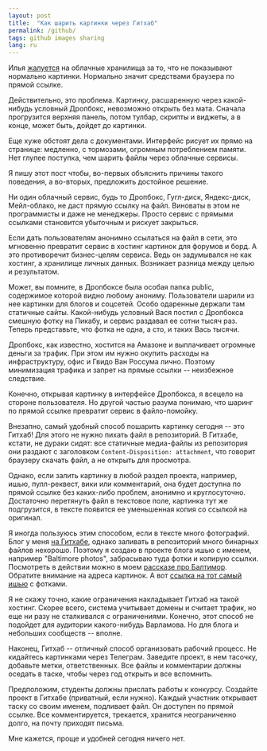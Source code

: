 ```yaml
---
layout: post
title:  "Как шарить картинки через Гитхаб"
permalink: /github/
tags: github images sharing
lang: ru
---
```


[post]:https://ilyabirman.ru/meanwhile/all/web-image-viewers/
[github]:https://github.com/igrishaev/igrishaev.github.io
[issue1]:https://github.com/igrishaev/igrishaev.github.io/issues/1
[baltimore]:http://grishaev.me/baltimore

Илья [жалуется][post] на облачные хранилища за то, что не показывают нормально
картинки. Нормально значит средствами браузера по прямой ссылке.

Действительно, это проблема. Картинку, расшаренную через какой-нибудь условный
Дропбокс, невозможно открыть без мата. Сначала прогрузится верхняя панель, потом
тулбар, скрипты и виджеты, а в конце, может быть, дойдет до картинки.

Еще хуже обстоят дела с документами. Интерфейс рисует их прямо на странице:
медленно, с тормозами, огромным потреблением памяти. Нет глупее поступка, чем
шарить файлы через облачные сервисы.

Я пишу этот пост чтобы, во-первых объяснить причины такого поведения, а
во-вторых, предложить достойное решение.

Ни один облачный сервис, будь то Дропбокс, Гугл-диск, Яндекс-диск, Мейл-облако,
не даст прямую ссылку на файл. Виноваты в этом не программисты и даже не
менеджеры. Просто сервис с прямыми ссылками становится убыточным и рискует
закрыться.

Если дать пользователям анонимно ссылаться на файл в сети, это мгновенно
превратит сервис в хостинг картинок для форумов и борд. А это противоречит
бизнес-целям сервиса. Ведь он задумывался не как хостинг, а хранилище личных
данных. Возникает разница между целью и результатом.

Может, вы помните, в Дропбоксе была особая папка public, содержимое которой
видно любому анониму. Пользователи шарили из нее картинки для блогов и
соцсетей. Особо одаренные держали там статичные сайты. Какой-нибудь условный
Вася постил с Дропбокса смешную фотку на Пикабу, и сервис раздавал ее сотни
тысяч раз. Теперь представьте, что фотка не одна, а сто, и таких Вась тысячи.

Дропбокс, как известно, хостится на Амазоне и выплачивает огромные деньги за
трафик. При этом им нужно окупить расходы на инфраструктуру, офис и Гвидо Ван
Россума лично. Поэтому минимизация трафика и запрет на прямые ссылки --
неизбежное следствие.

Конечно, открывая картинку в интерфейсе Дропбокса, я всецело на стороне
пользователя. Но другой частью разума понимаю, что шаринг по прямой ссылке
превратит сервис в файло-помойку.

Внезапно, самый удобный способ пошарить картинку сегодня -- это Гитхаб! Для
этого не нужно пихать файл в репозиторий. В Гитхабе, кстати, не дураки сидят:
все статичные медиа-файлы из репозитория они раздают с заголовком
`Content-Disposition: attachment`, что говорит браузеру скачать файл, а не
открыть для просмотра.

Однако, если залить картинку в любой раздел проекта, например, ишью,
пулл-реквест, вики или комментарий, она будет доступна по прямой ссылке без
каких-либо проблем, анонимно и круглосуточно. Достаточно перетянуть файл в
текстовое поле, картинка тут же подгрузится, в тексте появится ее уменьшенная
копия со ссылкой на оригинал.

Я иногда пользуюсь этим способом, если в тексте много фотографий. Блог у
меня [на Гитхабе][github], однако заливать в репозиторий много бинарных файлов
нехорошо. Поэтому я создаю в проекте блога ишью с именем, например "Baltimore
photos", забрасываю туда фотки и копирую ссылки. Посмотреть в действии можно в
моем [рассказе про Балтимор][baltimore]. Обратите внимание на адреса картинок. А
вот [ссылка на тот самый ишью][issue1] с фотками.

Я не скажу точно, какие ограничения накладывает Гитхаб на такой хостинг. Скорее
всего, система учитывает домены и считает трафик, но еще ни разу не сталкивался
с ограничениями. Конечно, этот способ не подойдет для аудитории какого-нибудь
Варламова. Но для блога и небольших сообществ -- вполне.

Наконец, Гитхаб -- отличный способ организовать рабочий процесс. Не кидайтесь
картинками через Телеграм. Заведите проект, в нем тасочку, добавьте метки,
ответственных. Все файлы и комментарии должны оседать в таске, чтобы через год
открыть и все вспомнить.

Предположим, студенты должны прислать работы к конкурсу. Создайте проект в
Гитхабе (приватный, если нужно). Каждый участник открывает таску со своим
именем, подливает файл. Он доступен по прямой ссылке. Все комментируется,
трекается, хранится неограниченно долго, на почту приходят письма.

Мне кажется, проще и удобней сегодня ничего нет.
